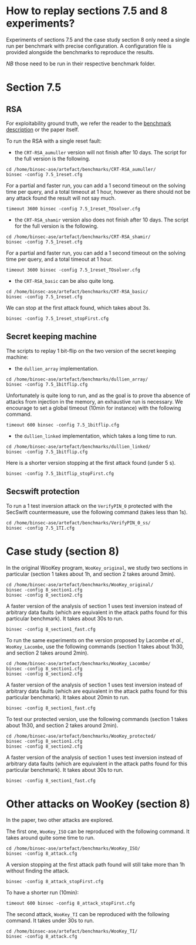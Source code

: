 How to replay sections 7.5 and 8 experiments?
===


Experiments of sections 7.5 and the case study section 8 only need a single run per benchmark with precise configuration. A configuration file is provided alongside the benchmarks to reproduce the results.

*NB* those need to be run in their respective benchmark folder.

# Section 7.5

## RSA

For exploitability ground truth, we refer the reader to the [benchmark description](./benchmarks.md) or the paper itself.

To run the RSA with a single reset fault:
- the `CRT-RSA_aumuller` version will not finish after 10 days. The script for the full version is the following.
```
cd /home/binsec-ase/artefact/benchmarks/CRT-RSA_aumuller/
binsec -config 7.5_1reset.cfg 
```
For a partial and faster run, you can add a 1 second timeout on the solving time per query, and a total timeout at 1 hour, however as there should not be any attack found the result will not say much.
```
timeout 3600 binsec -config 7.5_1reset_TOsolver.cfg 
```

- the `CRT-RSA_shamir` version also does not finish after 10 days. The script for the full version is the following.
```
cd /home/binsec-ase/artefact/benchmarks/CRT-RSA_shamir/
binsec -config 7.5_1reset.cfg 
```
For a partial and faster run, you can add a 1 second timeout on the solving time per query, and a total timeout at 1 hour.
```
timeout 3600 binsec -config 7.5_1reset_TOsolver.cfg 
```

- the `CRT-RSA_basic` can be also quite long.
```
cd /home/binsec-ase/artefact/benchmarks/CRT-RSA_basic/
binsec -config 7.5_1reset.cfg 
```
We can stop at the first attack found, which takes about 3s.
```
binsec -config 7.5_1reset_stopFirst.cfg 
```

## Secret keeping machine

The scripts to replay 1 bit-flip on the two version of the secret keeping machine:
- the `dullien_array` implementation.
```
cd /home/binsec-ase/artefact/benchmarks/dullien_array/
binsec -config 7.5_1bitflip.cfg 
```
Unfortunately is quite long to run, and as the goal is to prove tha absence of attacks from injection in the memory, an exhaustive run is necessary. We encourage to set a global timeout (10min for instance) with the following command.
```
timeout 600 binsec -config 7.5_1bitflip.cfg 
```

- the `dullien_linked` implementation, which takes a long time to run.
```
cd /home/binsec-ase/artefact/benchmarks/dullien_linked/
binsec -config 7.5_1bitflip.cfg 
```
Here is a shorter version stopping at the first attack found (under 5 s).
```
binsec -config 7.5_1bitflip_stopFirst.cfg
```


## Secswift protection

To run a 1 test inversion attack on the `VerifyPIN_0` protected with the SecSwift countermeasure, use the following command (takes less than 1s).
```
cd /home/binsec-ase/artefact/benchmarks/VerifyPIN_0_ss/
binsec -config 7.5_1TI.cfg 
```


# Case study (section 8)

In the original WooKey program, `WooKey_original`, we study two sections in particular (section 1 takes about 1h, and section 2 takes around 3min).
```
cd /home/binsec-ase/artefact/benchmarks/WooKey_original/
binsec -config 8_section1.cfg
binsec -config 8_section2.cfg
``` 
A faster version of the analysis of section 1 uses test inversion instead of arbitrary data faults (which are equivalent in the attack paths found for this particular benchmark). It takes about 30s to run.
```
binsec -config 8_section1_fast.cfg
``` 

To run the same experiments on the version proposed by Lacombe *et al.*, `WooKey_Lacombe`, use the following commands (section 1 takes about 1h30, and section 2 takes around 2min). 
```
cd /home/binsec-ase/artefact/benchmarks/WooKey_Lacombe/
binsec -config 8_section1.cfg
binsec -config 8_section2.cfg
``` 
A faster version of the analysis of section 1 uses test inversion instead of arbitrary data faults (which are equivalent in the attack paths found for this particular benchmark). It takes about 20min to run.
```
binsec -config 8_section1_fast.cfg
```

To test our protected version, use the following commands (section 1 takes about 1h30, and section 2 takes around 2min).
```
cd /home/binsec-ase/artefact/benchmarks/WooKey_protected/
binsec -config 8_section1.cfg
binsec -config 8_section2.cfg
``` 
A faster version of the analysis of section 1 uses test inversion instead of arbitrary data faults (which are equivalent in the attack paths found for this particular benchmark). It takes about 30s to run.
```
binsec -config 8_section1_fast.cfg
```


# Other attacks on WooKey (section 8)

In the paper, two other attacks are explored.

The first one, `WooKey_ISO` can be reproduced with the following command. It takes around quite some time to run.
```
cd /home/binsec-ase/artefact/benchmarks/WooKey_ISO/
binsec -config 8_attack.cfg
``` 
A version stopping at the first attack path found will still take more than 1h without finding the attack.
```
binsec -config 8_attack_stopFirst.cfg
``` 
To have a shorter run (10min):
```
timeout 600 binsec -config 8_attack_stopFirst.cfg
``` 

The second attack, `WooKey_TI` can be reproduced with the following command. It takes under 30s to run.
```
cd /home/binsec-ase/artefact/benchmarks/WooKey_TI/
binsec -config 8_attack.cfg
``` 